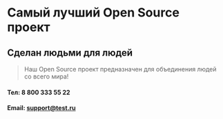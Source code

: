 ﻿# Самый лучший Open Source проект

## Сделан людьми для людей

> Наш Open Source проект предназначен для объединения людей со всего мира!

#### Тел: 8 800 333 55 22
#### Email: support@test.ru
